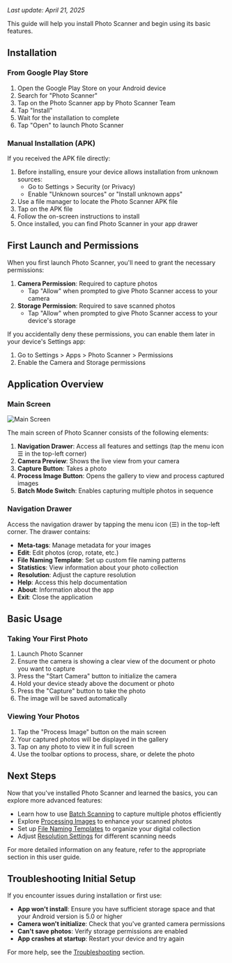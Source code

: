 
*Last update: April 21, 2025*


This guide will help you install Photo Scanner and begin using its basic features.

## Installation

### From Google Play Store

1. Open the Google Play Store on your Android device
2. Search for "Photo Scanner"
3. Tap on the Photo Scanner app by Photo Scanner Team
4. Tap "Install"
5. Wait for the installation to complete
6. Tap "Open" to launch Photo Scanner

### Manual Installation (APK)

If you received the APK file directly:

1. Before installing, ensure your device allows installation from unknown sources:
   - Go to Settings > Security (or Privacy)
   - Enable "Unknown sources" or "Install unknown apps"
2. Use a file manager to locate the Photo Scanner APK file
3. Tap on the APK file
4. Follow the on-screen instructions to install
5. Once installed, you can find Photo Scanner in your app drawer

## First Launch and Permissions

When you first launch Photo Scanner, you'll need to grant the necessary permissions:

1. **Camera Permission**: Required to capture photos
   - Tap "Allow" when prompted to give Photo Scanner access to your camera
2. **Storage Permission**: Required to save scanned photos
   - Tap "Allow" when prompted to give Photo Scanner access to your device's storage

If you accidentally deny these permissions, you can enable them later in your device's Settings app:
1. Go to Settings > Apps > Photo Scanner > Permissions
2. Enable the Camera and Storage permissions

## Application Overview

### Main Screen

![Main Screen](../images/main-screen.png)

The main screen of Photo Scanner consists of the following elements:

1. **Navigation Drawer**: Access all features and settings (tap the menu icon ☰ in the top-left corner)
2. **Camera Preview**: Shows the live view from your camera
3. **Capture Button**: Takes a photo
4. **Process Image Button**: Opens the gallery to view and process captured images
5. **Batch Mode Switch**: Enables capturing multiple photos in sequence

### Navigation Drawer

Access the navigation drawer by tapping the menu icon (☰) in the top-left corner. The drawer contains:

- **Meta-tags**: Manage metadata for your images
- **Edit**: Edit photos (crop, rotate, etc.)
- **File Naming Template**: Set up custom file naming patterns
- **Statistics**: View information about your photo collection
- **Resolution**: Adjust the capture resolution
- **Help**: Access this help documentation
- **About**: Information about the app
- **Exit**: Close the application

## Basic Usage

### Taking Your First Photo

1. Launch Photo Scanner
2. Ensure the camera is showing a clear view of the document or photo you want to capture
3. Press the "Start Camera" button to initialize the camera
4. Hold your device steady above the document or photo
5. Press the "Capture" button to take the photo
6. The image will be saved automatically

### Viewing Your Photos

1. Tap the "Process Image" button on the main screen
2. Your captured photos will be displayed in the gallery
3. Tap on any photo to view it in full screen
4. Use the toolbar options to process, share, or delete the photo

## Next Steps

Now that you've installed Photo Scanner and learned the basics, you can explore more advanced features:

- Learn how to use [Batch Scanning](batch-scanning.md) to capture multiple photos efficiently
- Explore [Processing Images](processing-images.md) to enhance your scanned photos
- Set up [File Naming Templates](file-naming.md) to organize your digital collection
- Adjust [Resolution Settings](resolution.md) for different scanning needs

For more detailed information on any feature, refer to the appropriate section in this user guide.

## Troubleshooting Initial Setup

If you encounter issues during installation or first use:

- **App won't install**: Ensure you have sufficient storage space and that your Android version is 5.0 or higher
- **Camera won't initialize**: Check that you've granted camera permissions
- **Can't save photos**: Verify storage permissions are enabled
- **App crashes at startup**: Restart your device and try again

For more help, see the [Troubleshooting](troubleshooting.md) section.

